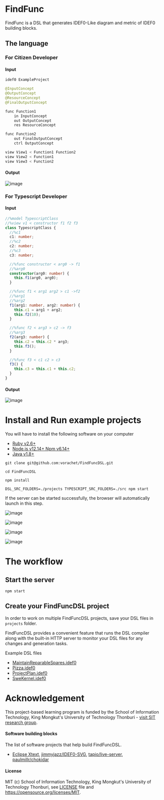 # FindFunc

FindFunc is a DSL that generates IDEF0-Like diagram and metric of IDEF0 building blocks.

## The language

### For Citizen Developer

#### Input

```java
idef0 ExampleProject

@InputConcept
@OutputConcept
@ResourceConcept
@FinalOutputConcept

func Function1
	in InputConcept
	out OutputConcept
	res ResourceConcept

func Function2
	out FinalOutputConcept
	ctrl OutputConcept

view View1 < Function1 Function2
view View2 < Function1
view View3 < Function2
```

#### Output

![image](images/ExampleProject1.png)

### For Typescript Developer

#### Input

```typescript
//%model TypescriptClass
//%view v1 < constructor f1 f2 f3
class TypescriptClass {
  //%c1
  c1: number;
  //%c2
  c2: number;
  //%c3
  c3: number;

  //%func constructor < arg0 -> f1
  //%arg0
  constructor(arg0: number) {
    this.f1(arg0, arg0);
  }

  //%func f1 < arg1 arg2 > c1 ->f2
  //%arg1
  //%arg2
  f1(arg1: number, arg2: number) {
    this.c1 = arg1 + arg2;
    this.f2(10);
  }

  //%func f2 < arg3 > c2 -> f3
  //%arg3
  f2(arg3: number) {
    this.c2 = this.c2 * arg3;
    this.f3();
  }

  //%func f3 < c1 c2 > c3
  f3() {
    this.c3 = this.c1 + this.c2;
  }
}
```

#### Output

![image](images/TypescriptClass.png)

# Install and Run example projects

You will have to install the following software on your computer

- [Ruby v2.6+](https://www.ruby-lang.org/en/downloads/)
- [Node.js v12.14+ Npm v6.14+](https://nodejs.org/en/download/)
- [Java v1.8+](https://www.oracle.com/java/technologies/javase-jre8-downloads.html)

```
git clone git@github.com:vorachet/FindFuncDSL.git

cd FindFuncDSL

npm install

DSL_SRC_FOLDERS=./projects TYPESCRIPT_SRC_FOLDERS=./src npm start
```

If the server can be started successfully, the browser will automatically launch in this step.

![image](images/index.png)

![image](images/MaintainReparableSpares.png)

![image](images/Pizza.png)

![image](images/SweKernel.png)

# The workflow

## Start the server

```
npm start
```

## Create your FindFuncDSL project

In order to work on multiple FindFuncDSL projects, save your DSL files in `projects` folder.

FindFuncDSL provides a convenient feature that runs the DSL compiler along with the built-in HTTP server to monitor your DSL files for any changes and generation tasks.

Example DSL files

- [MaintainReparableSpares.idef0](projects/MaintainReparableSpares.idef0)
- [Pizza.idef0](projects/Pizza.idef0)
- [ProjectPlan.idef0](projects/ProjectPlan.idef0)
- [SweKernel.idef0](projects/SweKernel.idef0)

# Acknowledgement

This project-based learning program is funded by the School of Information Technology, King Mongkut's University of Technology Thonburi - [visit SIT research group](https://www.sit.kmutt.ac.th/sit-research/).

#### Software building blocks

The list of software projects that help build FindFuncDSL.

- [Eclipse Xtext](https://www.eclipse.org/Xtext/), [jimmyjazz/IDEF0-SVG](https://github.com/jimmyjazz/IDEF0-SVG), [tapio/live-server](https://github.com/tapio/live-server), [paulmillr/chokidar](https://github.com/paulmillr/chokidar)

#### License

MIT (c) School of Information Technology, King Mongkut's University of Technology Thonburi, see [LICENSE](LICENSE) file and https://opensource.org/licenses/MIT.
